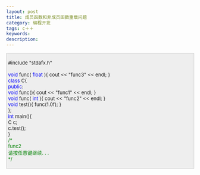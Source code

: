 ```yaml
---
layout: post
title: 成员函数和非成员函数重载问题
category: 编程开发
tags: c＋＋
keywords: 
description: 
---
```


<div
style="border-bottom:#cccccc 1px solid;border-left:#cccccc 1px solid;padding-bottom:4px;background-color:#eeeeee;padding-left:4px;width:98%;padding-right:5px;font-size:13px;word-break:break-all;border-top:#cccccc 1px solid;border-right:#cccccc 1px solid;padding-top:4px;">

\#include "stdafx.h"\
\
 <span style="color:#0000ff;">void</span> func( <span
style="color:#0000ff;">float</span> ){ cout \<\< "func3" \<\< endl; }\
 <span style="color:#0000ff;">class</span> C{\
 <span style="color:#0000ff;">public</span>:\
     <span
style="color:#0000ff;">void</span> func(){ cout \<\< "func1" \<\< endl; }\
     <span style="color:#0000ff;">void</span> func( <span
style="color:#0000ff;">int</span> ){ cout \<\< "func2" \<\< endl; }\
     <span style="color:#0000ff;">void</span> test(){ func(1.0f); }\
 };\
 <span style="color:#0000ff;">int</span> main(){\
     C c;\
     c.test();\
 }\
 <span style="color:#008000;">/\*</span><span style="color:#008000;">\
 func2\
 请按任意键继续. . .\
 </span><span style="color:#008000;">\*/</span>

</div>






